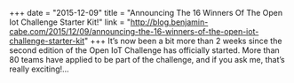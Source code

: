 +++
date = "2015-12-09"
title = "Announcing The 16 Winners Of The Open Iot Challenge Starter Kit!"
link = "http://blog.benjamin-cabe.com/2015/12/09/announcing-the-16-winners-of-the-open-iot-challenge-starter-kit"
+++
It’s now been a bit more than 2 weeks since the second edition of the Open IoT Challenge has officially started. More than 80 teams have applied to be part of the challenge, and if you ask me, that’s really exciting!…